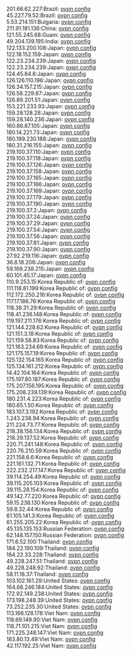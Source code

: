 201.66.62.227:Brazil: [ovpn config](vpn/201_66_62_227.ovpn)  
45.227.79.52:Brazil: [ovpn config](vpn/45_227_79_52.ovpn)  
5.53.214.151:Bulgaria: [ovpn config](vpn/5_53_214_151.ovpn)  
211.91.181.136:China: [ovpn config](vpn/211_91_181_136.ovpn)  
121.55.245.68:Guam: [ovpn config](vpn/121_55_245_68.ovpn)  
49.204.139.195:India: [ovpn config](vpn/49_204_139_195.ovpn)  
122.133.200.108:Japan: [ovpn config](vpn/122_133_200_108.ovpn)  
122.18.152.159:Japan: [ovpn config](vpn/122_18_152_159.ovpn)  
122.23.234.239:Japan: [ovpn config](vpn/122_23_234_239.ovpn)  
122.23.234.239:Japan: [ovpn config](vpn/122_23_234_239.ovpn)  
124.45.84.8:Japan: [ovpn config](vpn/124_45_84_8.ovpn)  
126.126.110.196:Japan: [ovpn config](vpn/126_126_110_196.ovpn)  
126.34.157.215:Japan: [ovpn config](vpn/126_34_157_215.ovpn)  
126.58.229.87:Japan: [ovpn config](vpn/126_58_229_87.ovpn)  
126.89.201.51:Japan: [ovpn config](vpn/126_89_201_51.ovpn)  
153.221.233.93:Japan: [ovpn config](vpn/153_221_233_93.ovpn)  
159.28.128.28:Japan: [ovpn config](vpn/159_28_128_28.ovpn)  
159.28.140.236:Japan: [ovpn config](vpn/159_28_140_236.ovpn)  
160.86.87.105:Japan: [ovpn config](vpn/160_86_87_105.ovpn)  
180.14.221.73:Japan: [ovpn config](vpn/180_14_221_73.ovpn)  
180.199.230.188:Japan: [ovpn config](vpn/180_199_230_188.ovpn)  
180.31.216.155:Japan: [ovpn config](vpn/180_31_216_155.ovpn)  
219.100.37.110:Japan: [ovpn config](vpn/219_100_37_110.ovpn)  
219.100.37.118:Japan: [ovpn config](vpn/219_100_37_118.ovpn)  
219.100.37.126:Japan: [ovpn config](vpn/219_100_37_126.ovpn)  
219.100.37.158:Japan: [ovpn config](vpn/219_100_37_158.ovpn)  
219.100.37.165:Japan: [ovpn config](vpn/219_100_37_165.ovpn)  
219.100.37.166:Japan: [ovpn config](vpn/219_100_37_166.ovpn)  
219.100.37.169:Japan: [ovpn config](vpn/219_100_37_169.ovpn)  
219.100.37.179:Japan: [ovpn config](vpn/219_100_37_179.ovpn)  
219.100.37.190:Japan: [ovpn config](vpn/219_100_37_190.ovpn)  
219.100.37.2:Japan: [ovpn config](vpn/219_100_37_2.ovpn)  
219.100.37.24:Japan: [ovpn config](vpn/219_100_37_24.ovpn)  
219.100.37.29:Japan: [ovpn config](vpn/219_100_37_29.ovpn)  
219.100.37.54:Japan: [ovpn config](vpn/219_100_37_54.ovpn)  
219.100.37.56:Japan: [ovpn config](vpn/219_100_37_56.ovpn)  
219.100.37.81:Japan: [ovpn config](vpn/219_100_37_81.ovpn)  
219.100.37.90:Japan: [ovpn config](vpn/219_100_37_90.ovpn)  
27.92.219.116:Japan: [ovpn config](vpn/27_92_219_116.ovpn)  
36.8.18.206:Japan: [ovpn config](vpn/36_8_18_206.ovpn)  
59.169.238.215:Japan: [ovpn config](vpn/59_169_238_215.ovpn)  
60.101.45.17:Japan: [ovpn config](vpn/60_101_45_17.ovpn)  
110.9.253.15:Korea Republic of: [ovpn config](vpn/110_9_253_15.ovpn)  
111.118.81.199:Korea Republic of: [ovpn config](vpn/111_118_81_199.ovpn)  
112.172.250.216:Korea Republic of: [ovpn config](vpn/112_172_250_216.ovpn)  
117.17.186.76:Korea Republic of: [ovpn config](vpn/117_17_186_76.ovpn)  
118.38.31.29:Korea Republic of: [ovpn config](vpn/118_38_31_29.ovpn)  
118.41.236.148:Korea Republic of: [ovpn config](vpn/118_41_236_148.ovpn)  
119.197.211.176:Korea Republic of: [ovpn config](vpn/119_197_211_176.ovpn)  
121.144.228.62:Korea Republic of: [ovpn config](vpn/121_144_228_62.ovpn)  
121.151.3.18:Korea Republic of: [ovpn config](vpn/121_151_3_18.ovpn)  
121.159.58.83:Korea Republic of: [ovpn config](vpn/121_159_58_83.ovpn)  
121.163.234.69:Korea Republic of: [ovpn config](vpn/121_163_234_69.ovpn)  
121.175.157.19:Korea Republic of: [ovpn config](vpn/121_175_157_19.ovpn)  
125.132.154.165:Korea Republic of: [ovpn config](vpn/125_132_154_165.ovpn)  
125.134.161.212:Korea Republic of: [ovpn config](vpn/125_134_161_212.ovpn)  
14.42.104.164:Korea Republic of: [ovpn config](vpn/14_42_104_164.ovpn)  
175.197.80.187:Korea Republic of: [ovpn config](vpn/175_197_80_187.ovpn)  
175.207.156.195:Korea Republic of: [ovpn config](vpn/175_207_156_195.ovpn)  
175.208.239.139:Korea Republic of: [ovpn config](vpn/175_208_239_139.ovpn)  
180.231.4.223:Korea Republic of: [ovpn config](vpn/180_231_4_223.ovpn)  
180.65.1.50:Korea Republic of: [ovpn config](vpn/180_65_1_50.ovpn)  
183.107.3.192:Korea Republic of: [ovpn config](vpn/183_107_3_192.ovpn)  
1.243.238.94:Korea Republic of: [ovpn config](vpn/1_243_238_94.ovpn)  
211.224.73.77:Korea Republic of: [ovpn config](vpn/211_224_73_77.ovpn)  
218.38.156.134:Korea Republic of: [ovpn config](vpn/218_38_156_134.ovpn)  
218.39.137.52:Korea Republic of: [ovpn config](vpn/218_39_137_52.ovpn)  
220.71.241.148:Korea Republic of: [ovpn config](vpn/220_71_241_148.ovpn)  
220.76.210.59:Korea Republic of: [ovpn config](vpn/220_76_210_59.ovpn)  
221.158.6.6:Korea Republic of: [ovpn config](vpn/221_158_6_6.ovpn)  
221.161.132.71:Korea Republic of: [ovpn config](vpn/221_161_132_71.ovpn)  
222.232.217.147:Korea Republic of: [ovpn config](vpn/222_232_217_147.ovpn)  
39.114.254.49:Korea Republic of: [ovpn config](vpn/39_114_254_49.ovpn)  
39.115.205.103:Korea Republic of: [ovpn config](vpn/39_115_205_103.ovpn)  
39.115.28.154:Korea Republic of: [ovpn config](vpn/39_115_28_154.ovpn)  
49.142.77.220:Korea Republic of: [ovpn config](vpn/49_142_77_220.ovpn)  
59.15.238.130:Korea Republic of: [ovpn config](vpn/59_15_238_130.ovpn)  
59.8.32.44:Korea Republic of: [ovpn config](vpn/59_8_32_44.ovpn)  
61.105.141.3:Korea Republic of: [ovpn config](vpn/61_105_141_3.ovpn)  
61.255.205.22:Korea Republic of: [ovpn config](vpn/61_255_205_22.ovpn)  
45.135.135.153:Russian Federation: [ovpn config](vpn/45_135_135_153.ovpn)  
62.148.157.150:Russian Federation: [ovpn config](vpn/62_148_157_150.ovpn)  
171.6.52.100:Thailand: [ovpn config](vpn/171_6_52_100.ovpn)  
184.22.190.109:Thailand: [ovpn config](vpn/184_22_190_109.ovpn)  
184.22.33.228:Thailand: [ovpn config](vpn/184_22_33_228.ovpn)  
49.228.247.51:Thailand: [ovpn config](vpn/49_228_247_51.ovpn)  
49.228.248.92:Thailand: [ovpn config](vpn/49_228_248_92.ovpn)  
58.11.18.37:Thailand: [ovpn config](vpn/58_11_18_37.ovpn)  
103.102.161.29:United States: [ovpn config](vpn/103_102_161_29.ovpn)  
164.68.246.184:United States: [ovpn config](vpn/164_68_246_184.ovpn)  
172.92.149.238:United States: [ovpn config](vpn/172_92_149_238.ovpn)  
173.198.248.39:United States: [ovpn config](vpn/173_198_248_39.ovpn)  
73.252.235.30:United States: [ovpn config](vpn/73_252_235_30.ovpn)  
113.166.128.178:Viet Nam: [ovpn config](vpn/113_166_128_178.ovpn)  
118.69.149.90:Viet Nam: [ovpn config](vpn/118_69_149_90.ovpn)  
118.71.101.215:Viet Nam: [ovpn config](vpn/118_71_101_215.ovpn)  
171.225.248.147:Viet Nam: [ovpn config](vpn/171_225_248_147.ovpn)  
183.80.13.49:Viet Nam: [ovpn config](vpn/183_80_13_49.ovpn)  
42.117.192.25:Viet Nam: [ovpn config](vpn/42_117_192_25.ovpn)  
